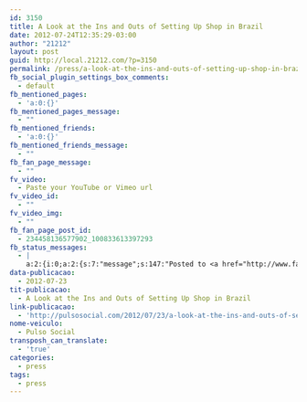 ```yaml
---
id: 3150
title: A Look at the Ins and Outs of Setting Up Shop in Brazil
date: 2012-07-24T12:35:29-03:00
author: "21212"
layout: post
guid: http://local.21212.com/?p=3150
permalink: /press/a-look-at-the-ins-and-outs-of-setting-up-shop-in-brazil/
fb_social_plugin_settings_box_comments:
  - default
fb_mentioned_pages:
  - 'a:0:{}'
fb_mentioned_pages_message:
  - ""
fb_mentioned_friends:
  - 'a:0:{}'
fb_mentioned_friends_message:
  - ""
fb_fan_page_message:
  - ""
fv_video:
  - Paste your YouTube or Vimeo url
fv_video_id:
  - ""
fv_video_img:
  - ""
fb_fan_page_post_id:
  - 234458136577902_100833613397293
fb_status_messages:
  - |
    a:2:{i:0;a:2:{s:7:"message";s:147:"Posted to <a href="http://www.facebook.com/234458136577902/posts/100833613397293" target="_blank">21212 Digital Accelerator's Facebook Timeline</a>";s:5:"error";s:0:"";}i:1;a:2:{s:7:"message";s:415:"Failed posting to your Facebook Timeline. Error: {"message":"Object at URL 'http://local.21212.com/press/a-look-at-the-ins-and-outs-of-setting-up-shop-in-brazil/' of type 'article' is invalid because it specifies multiple 'og:url' values: http://local.21212.com/press/a-look-at-the-ins-and-outs-of-setting-up-shop-in-brazil/, http://local.21212.com/press/a-look-at-the-ins-and-outs-of-setting-up-shop-in-brazil/.","type":"Exception"}";s:5:"error";s:1:"1";}}
data-publicacao:
  - 2012-07-23
tit-publicacao:
  - A Look at the Ins and Outs of Setting Up Shop in Brazil
link-publicacao:
  - 'http://pulsosocial.com/2012/07/23/a-look-at-the-ins-and-outs-of-setting-up-shop-in-brazil/?utm_source=rss&utm_medium=rss&utm_campaign=a-look-at-the-ins-and-outs-of-setting-up-shop-in-brazil&utm_source=@pulsosocial'
nome-veiculo:
  - Pulso Social
transposh_can_translate:
  - 'true'
categories:
  - press
tags:
  - press
---
```

